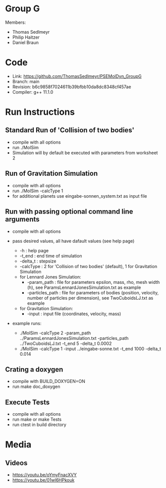 # Group G #
Members:
* Thomas Sedlmeyr
* Philip Haitzer
* Daniel Braun

# Code #
* Link:     https://github.com/ThomasSedlmeyr/PSEMolDyn_GroupG
* Branch:   main
* Revision: b6c9858f7024611b39bfbb10da8dc8348cf457ae
* Compiler: g++ 11.1.0

# Run Instructions #
## Standard Run of 'Collision of two bodies' ##
* compile with all options
* run ./MolSim
* Simulation will by default be executed with parameters from worksheet 2

## Run of Gravitation Simulation ##
* compile with all options
* run ./MolSim -calcType 1
* for additional planets use eingabe-sonnen_system.txt as input file

## Run with passing optional command line arguments ##
* compile with all options
* pass desired values, all have dafault values (see help page)
  * -h : help page
  * -t_end : end time of simulation
  * -delta_t : stepsize
  * -calcType : 2 for 'Collision of two bodies' (default), 1 for Gravitation Simulation
  * for Lennard Jones Simulation:
    * -param_path : file for parameters epsilon, mass, rho, mesh width (h), see ParamsLennardJonesSimulation.txt as example
    * -particles_path : file for parameters of bodies (position, velocity, number of particles per dimension), see TwoCuboidsLJ.txt as example
  * for Gravitation Simulation:
    * -input : input file (coordinates, velocity, mass)

* example runs:
  * ./MolSim -calcType 2 -param_path ../ParamsLennardJonesSimulation.txt -particles_path ../TwoCuboidsLJ.txt -t_end 5 -delta_t 0.0002
  * ./MolSim -calcType 1 -input ../eingabe-sonne.txt -t_end 1000 -delta_t 0.014

## Crating a doxygen ##
* compile with BUILD_DOXYGEN=ON
* run make doc_doxygen

## Execute Tests ##
* compile with all options
* run make or make Tests
* run ctest in build directory

# Media #
## Videos ##
* https://youtu.be/oYmyFnacXVY
* https://youtu.be/01wl6HPkouk
